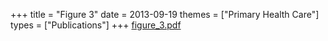 +++
title = "Figure 3"
date = 2013-09-19
themes = ["Primary Health Care"]
types = ["Publications"]
+++
[figure\_3.pdf](/files/figure_3.pdf)
